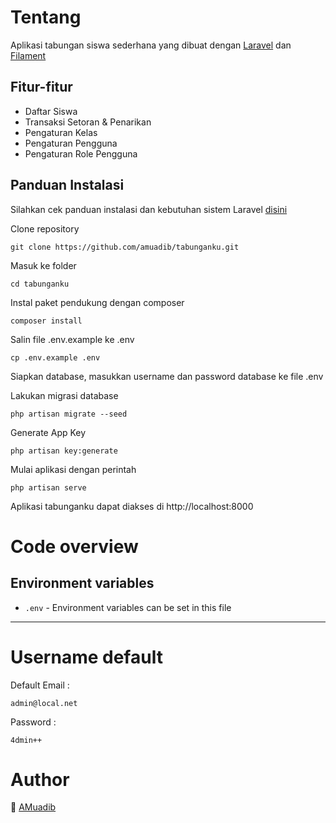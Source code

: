 # Tentang

Aplikasi tabungan siswa sederhana yang dibuat dengan [Laravel](https://laravel.com) dan [Filament](https://filamentphp.com/)

## Fitur-fitur

-   Daftar Siswa
-   Transaksi Setoran & Penarikan
-   Pengaturan Kelas
-   Pengaturan Pengguna
-   Pengaturan Role Pengguna

## Panduan Instalasi

Silahkan cek panduan instalasi dan kebutuhan sistem Laravel [disini](https://laravel.com/docs/10.x/installation#installation)

Clone repository

    git clone https://github.com/amuadib/tabunganku.git

Masuk ke folder

    cd tabunganku

Instal paket pendukung dengan composer

    composer install

Salin file .env.example ke .env

    cp .env.example .env

Siapkan database, masukkan username dan password database ke file .env

Lakukan migrasi database

    php artisan migrate --seed

Generate App Key

    php artisan key:generate
    
Mulai aplikasi dengan perintah

    php artisan serve

Aplikasi tabunganku dapat diakses di http://localhost:8000

# Code overview

## Environment variables

-   `.env` - Environment variables can be set in this file

---

# Username default

Default Email :

    admin@local.net

Password :

    4dmin++

# Author

:rocket: [AMuadib](https://github.com/amuadib)
